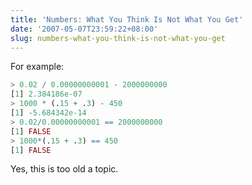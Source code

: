 ```yaml
---
title: 'Numbers: What You Think Is Not What You Get'
date: '2007-05-07T23:59:22+08:00'
slug: numbers-what-you-think-is-not-what-you-get
---
```


For example:

```r
> 0.02 / 0.00000000001 - 2000000000
[1] 2.384186e-07
> 1000 * (.15 + .3) - 450
[1] -5.684342e-14
> 0.02/0.00000000001 == 2000000000
[1] FALSE
> 1000*(.15 + .3) == 450
[1] FALSE
```

Yes, this is too old a topic.
